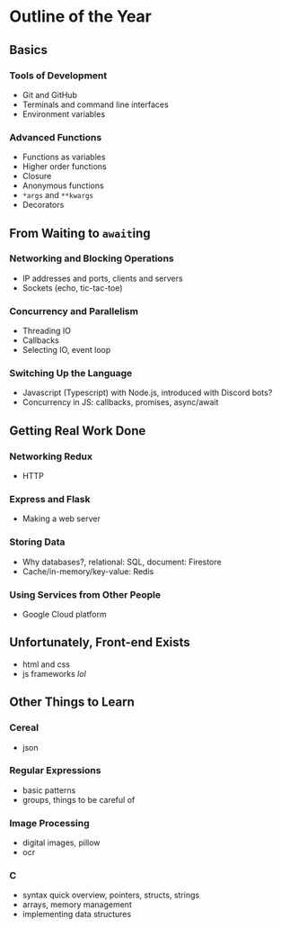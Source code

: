 # Outline of the Year

## Basics

### Tools of Development

- Git and GitHub
- Terminals and command line interfaces
- Environment variables

### Advanced Functions

- Functions as variables
- Higher order functions
- Closure
- Anonymous functions
- `*args` and `**kwargs`
- Decorators

## From Waiting to `await`ing

### Networking and Blocking Operations

- IP addresses and ports, clients and servers
- Sockets (echo, tic-tac-toe)

### Concurrency and Parallelism

- Threading IO
- Callbacks
- Selecting IO, event loop

### Switching Up the Language

- Javascript (Typescript) with Node.js, introduced with Discord bots?
- Concurrency in JS: callbacks, promises, async/await

## Getting Real Work Done

### Networking Redux

- HTTP

### Express and Flask

- Making a web server

### Storing Data

- Why databases?, relational: SQL, document: Firestore
- Cache/in-memory/key-value: Redis

### Using Services from Other People

- Google Cloud platform

## Unfortunately, Front-end Exists

- html and css
- js frameworks *lol*

## Other Things to Learn

### Cereal

- json

### Regular Expressions

- basic patterns
- groups, things to be careful of

### Image Processing

- digital images, pillow
- ocr

### C

- syntax quick overview, pointers, structs, strings
- arrays, memory management
- implementing data structures

